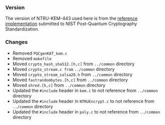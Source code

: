 ### Version

The version of NTRU-KEM-443 used here is from the [reference implementation](https://csrc.nist.gov/CSRC/media/Projects/Post-Quantum-Cryptography/documents/round-1/submissions/NTRUEncrypt.zip) submitted to NIST Post-Quantum Cryptography Standardization.

### Changes

- Removed `PQCgenKAT_kem.c`
- Removed `makefile`
- Moved `crypto_hash_sha512.[h,c]` from `../common` directory
- Moved `crypto_stream.c from` `../common` directory
- Moved `crypto_stream_salsa20.h` from `../common` directory
- Moved `fastrandombytes.[h,c]` from `../common` directory
- Moved `shred.[h,c]` from `../common` directory
- Updated the `#include` header in `kem.c` to not reference from `../common` directory
- Updated the `#include` header in `NTRUEncrypt.c` to not reference from `../common` directory
- Updated the `#include` header in `poly.c` to not reference from `../common` directory


